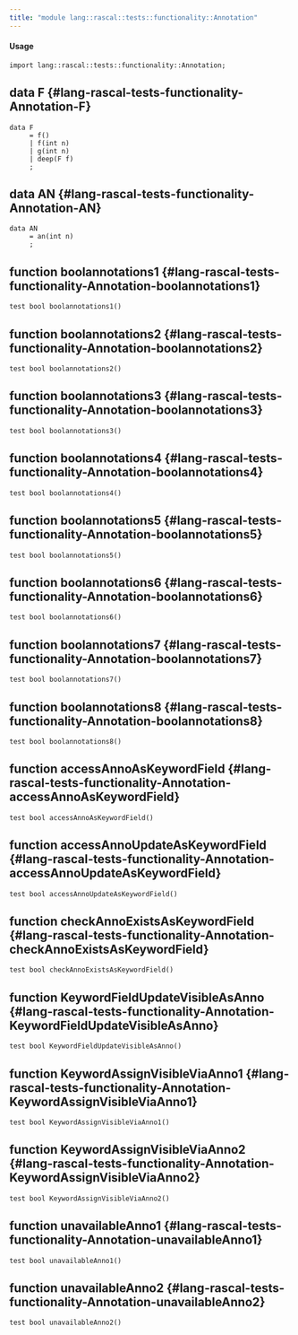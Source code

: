 ```yaml
---
title: "module lang::rascal::tests::functionality::Annotation"
---
```


#### Usage

`import lang::rascal::tests::functionality::Annotation;`


## data F {#lang-rascal-tests-functionality-Annotation-F}

```rascal
data F  
     = f()
     | f(int n)
     | g(int n)
     | deep(F f)
     ;
```

## data AN {#lang-rascal-tests-functionality-Annotation-AN}

```rascal
data AN  
     = an(int n)
     ;
```

## function boolannotations1 {#lang-rascal-tests-functionality-Annotation-boolannotations1}

```rascal
test bool boolannotations1()

```

## function boolannotations2 {#lang-rascal-tests-functionality-Annotation-boolannotations2}

```rascal
test bool boolannotations2()

```

## function boolannotations3 {#lang-rascal-tests-functionality-Annotation-boolannotations3}

```rascal
test bool boolannotations3()

```

## function boolannotations4 {#lang-rascal-tests-functionality-Annotation-boolannotations4}

```rascal
test bool boolannotations4()

```

## function boolannotations5 {#lang-rascal-tests-functionality-Annotation-boolannotations5}

```rascal
test bool boolannotations5()

```

## function boolannotations6 {#lang-rascal-tests-functionality-Annotation-boolannotations6}

```rascal
test bool boolannotations6()

```

## function boolannotations7 {#lang-rascal-tests-functionality-Annotation-boolannotations7}

```rascal
test bool boolannotations7()

```

## function boolannotations8 {#lang-rascal-tests-functionality-Annotation-boolannotations8}

```rascal
test bool boolannotations8()

```

## function accessAnnoAsKeywordField {#lang-rascal-tests-functionality-Annotation-accessAnnoAsKeywordField}

```rascal
test bool accessAnnoAsKeywordField()

```

## function accessAnnoUpdateAsKeywordField {#lang-rascal-tests-functionality-Annotation-accessAnnoUpdateAsKeywordField}

```rascal
test bool accessAnnoUpdateAsKeywordField()

```

## function checkAnnoExistsAsKeywordField {#lang-rascal-tests-functionality-Annotation-checkAnnoExistsAsKeywordField}

```rascal
test bool checkAnnoExistsAsKeywordField()

```

## function KeywordFieldUpdateVisibleAsAnno {#lang-rascal-tests-functionality-Annotation-KeywordFieldUpdateVisibleAsAnno}

```rascal
test bool KeywordFieldUpdateVisibleAsAnno()

```

## function KeywordAssignVisibleViaAnno1 {#lang-rascal-tests-functionality-Annotation-KeywordAssignVisibleViaAnno1}

```rascal
test bool KeywordAssignVisibleViaAnno1()

```

## function KeywordAssignVisibleViaAnno2 {#lang-rascal-tests-functionality-Annotation-KeywordAssignVisibleViaAnno2}

```rascal
test bool KeywordAssignVisibleViaAnno2()

```

## function unavailableAnno1 {#lang-rascal-tests-functionality-Annotation-unavailableAnno1}

```rascal
test bool unavailableAnno1()

```

## function unavailableAnno2 {#lang-rascal-tests-functionality-Annotation-unavailableAnno2}

```rascal
test bool unavailableAnno2()

```

